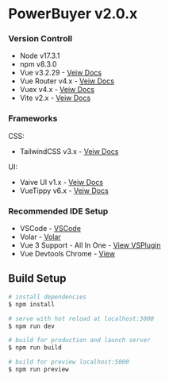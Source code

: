 # PowerBuyer v2.0.x

### Version Controll

- Node v17.3.1
- npm v8.3.0
- Vue v3.2.29 - [Veiw Docs](https://v3.vuejs.org/)
- Vue Router v4.x - [Veiw Docs](https://next.router.vuejs.org/)
- Vuex v4.x - [Veiw Docs](https://next.vuex.vuejs.org/)
- Vite v2.x - [Veiw Docs](https://vitejs.dev/)

### Frameworks

CSS:
- TailwindCSS v3.x - [Veiw Docs](https://tailwindcss.com/docs/installation)

UI:
- Vaive UI v1.x - [Veiw Docs](https://www.naiveui.com/en-US/os-theme)
- VueTippy v6.x - [Veiw Docs](https://vue-tippy.netlify.app/)

### Recommended IDE Setup

- VSCode - [VSCode](https://code.visualstudio.com/)
- Volar - [Volar](https://marketplace.visualstudio.com/items?itemName=johnsoncodehk.volar)
- Vue 3 Support - All In One - [View VSPlugin](https://marketplace.visualstudio.com/items?itemName=Wscats.vue)
- Vue Devtools Chrome - [View](https://chrome.google.com/webstore/detail/vuejs-devtools/ljjemllljcmogpfapbkkighbhhppjdbg?hl=en)

## Build Setup

```bash
# install dependencies
$ npm install

# serve with hot reload at localhost:3000
$ npm run dev

# build for production and launch server
$ npm run build

# build for preview localhost:5000
$ npm run preview

```
